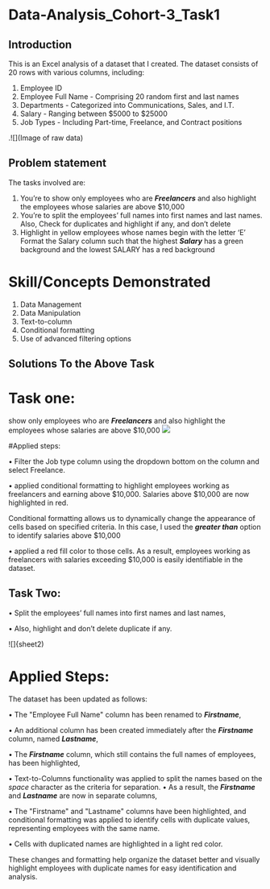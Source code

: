# Data-Analysis_Cohort-3_Task1
## Introduction
This is an Excel analysis of a dataset that I created. The dataset consists of 20 rows with various columns, including:
1.	Employee ID
2.	Employee Full Name - Comprising 20 random first and last names
3.	Departments - Categorized into Communications, Sales, and I.T.
4.	Salary - Ranging between $5000 to $25000
5.	Job Types - Including Part-time, Freelance, and Contract positions

.![](Image of raw data)

## Problem statement
The tasks involved are:
1.	You’re to show only employees who are **_Freelancers_** and also highlight the employees whose salaries are above $10,000
2.	You’re to split the employees’ full names into first names and last names. Also, Check for duplicates and highlight if any, and don’t delete
3.	Highlight in yellow employees whose names begin with the letter ‘E’ Format the Salary column such that the highest **_Salary_** has a green background and the lowest SALARY has a red background
   
# Skill/Concepts Demonstrated
1.	Data Management
2.	Data Manipulation
3.	Text-to-column
4.	Conditional formatting
5.	Use of advanced filtering options
   
## Solutions To the Above Task

# Task one: 
show only employees who are **_Freelancers_** and also highlight the employees whose salaries are above $10,000
![](Sheet_1)

#Applied steps:

•	Filter the Job type column using the dropdown bottom on the column and select Freelance. 

•	applied conditional formatting to highlight employees working as freelancers and earning above $10,000. Salaries above $10,000 are now highlighted in red.

Conditional formatting allows us to dynamically change the appearance of cells based on specified criteria. In this case, I used the **_greater than_** option to identify salaries above $10,000 

•	applied a red fill color to those cells. As a result, employees working as freelancers with salaries exceeding $10,000 is easily identifiable in the dataset.


## Task Two:
•	Split the employees’ full names into first names and last names,

•	Also, highlight and don’t delete duplicate if any.

![]{sheet2)

# Applied Steps:

The dataset has been updated as follows:

•	The "Employee Full Name" column has been renamed to **_Firstname_**,

•	 An additional column has been created immediately after the **_Firstname_** column, named **_Lastname_**,

•	The **_Firstname_** column, which still contains the full names of employees, has been highlighted,

•	Text-to-Columns functionality was applied to split the names based on the _space_ character as the criteria for separation.
•	 As a result, the **_Firstname_** and **_Lastname_** are now in separate columns,

•	The "Firstname" and "Lastname" columns have been highlighted, and conditional formatting was applied to identify cells with duplicate values, representing employees with the same name.

•	Cells with duplicated names are highlighted in a light red color.

These changes and formatting help organize the dataset better and visually highlight employees with duplicate names for easy identification and analysis.

